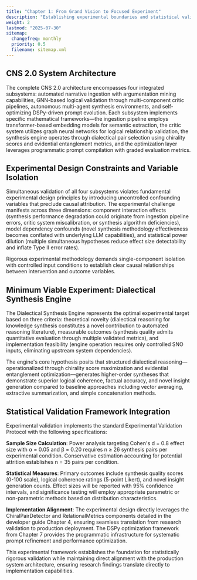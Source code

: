 ```yaml
---
title: "Chapter 1: From Grand Vision to Focused Experiment"
description: "Establishing experimental boundaries and statistical validation frameworks for the CNS 2.0 dialectical synthesis engine."
weight: 2
lastmod: "2025-07-30"
sitemap:
  changefreq: monthly
  priority: 0.5
  filename: sitemap.xml
---
```


## CNS 2.0 System Architecture

The complete CNS 2.0 architecture encompasses four integrated subsystems: automated narrative ingestion with argumentation mining capabilities, GNN-based logical validation through multi-component critic pipelines, autonomous multi-agent synthesis environments, and self-optimizing DSPy-driven prompt evolution. Each subsystem implements specific mathematical frameworks—the ingestion pipeline employs transformer-based embedding models for semantic extraction, the critic system utilizes graph neural networks for logical relationship validation, the synthesis engine operates through dialectical pair selection using chirality scores and evidential entanglement metrics, and the optimization layer leverages programmatic prompt compilation with graded evaluation metrics.

## Experimental Design Constraints and Variable Isolation

Simultaneous validation of all four subsystems violates fundamental experimental design principles by introducing uncontrolled confounding variables that preclude causal attribution. The experimental challenge manifests across three dimensions: component interaction effects (synthesis performance degradation could originate from ingestion pipeline errors, critic system miscalibration, or synthesis algorithm deficiencies), model dependency confounds (novel synthesis methodology effectiveness becomes conflated with underlying LLM capabilities), and statistical power dilution (multiple simultaneous hypotheses reduce effect size detectability and inflate Type II error rates).

Rigorous experimental methodology demands single-component isolation with controlled input conditions to establish clear causal relationships between intervention and outcome variables.

## Minimum Viable Experiment: Dialectical Synthesis Engine

The Dialectical Synthesis Engine represents the optimal experimental target based on three criteria: theoretical novelty (dialectical reasoning for knowledge synthesis constitutes a novel contribution to automated reasoning literature), measurable outcomes (synthesis quality admits quantitative evaluation through multiple validated metrics), and implementation feasibility (engine operation requires only controlled SNO inputs, eliminating upstream system dependencies).

The engine's core hypothesis posits that structured dialectical reasoning—operationalized through chirality score maximization and evidential entanglement optimization—generates higher-order syntheses that demonstrate superior logical coherence, factual accuracy, and novel insight generation compared to baseline approaches including vector averaging, extractive summarization, and simple concatenation methods.

## Statistical Validation Framework Integration

Experimental validation implements the standard Experimental Validation Protocol with the following specifications:

**Sample Size Calculation**: Power analysis targeting Cohen's d = 0.8 effect size with α = 0.05 and β = 0.20 requires n ≥ 26 synthesis pairs per experimental condition. Conservative estimation accounting for potential attrition establishes n = 35 pairs per condition.

**Statistical Measures**: Primary outcomes include synthesis quality scores (0-100 scale), logical coherence ratings (5-point Likert), and novel insight generation counts. Effect sizes will be reported with 95% confidence intervals, and significance testing will employ appropriate parametric or non-parametric methods based on distribution characteristics.

**Implementation Alignment**: The experimental design directly leverages the ChiralPairDetector and RelationalMetrics components detailed in the developer guide Chapter 4, ensuring seamless translation from research validation to production deployment. The DSPy optimization framework from Chapter 7 provides the programmatic infrastructure for systematic prompt refinement and performance optimization.

This experimental framework establishes the foundation for statistically rigorous validation while maintaining direct alignment with the production system architecture, ensuring research findings translate directly to implementation capabilities.
